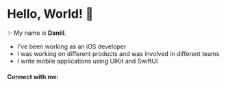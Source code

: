 # Hello, World! 👋

✨ My name is **Daniil**. 

- I've been working as an iOS developer
- I was working on different products and was involved in different teams
- I write mobile applications using UIKit and SwiftUI

#### Connect with me:

[telegram]: http://t.me/swissmer
[post]: daniil.ios.semyonov@yandex.ru
